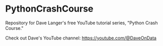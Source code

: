 # PythonCrashCourse
Repository for Dave Langer's free YouTube tutorial series, "Python Crash Course."

Check out Dave's YouTube channel: https://youtube.com/@DaveOnData
